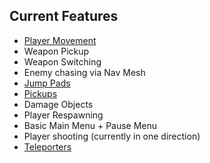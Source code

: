 
## Current Features ##

- [Player Movement](./features/playermovement.md)
- Weapon Pickup
- Weapon Switching
- Enemy chasing via Nav Mesh
- [Jump Pads](./features/jumppads.md)
- [Pickups](./features/pickup.md)
- Damage Objects
- Player Respawning
- Basic Main Menu + Pause Menu
- Player shooting (currently in one direction)
- [Teleporters](./features/teleporters.md)
